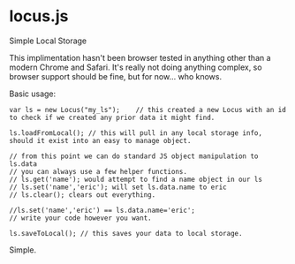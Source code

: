 locus.js
=======

Simple Local Storage 

This implimentation hasn't been browser tested in anything other than a modern Chrome and Safari. It's really not doing anything complex, so browser support should be fine, but for now... who knows.

Basic usage:
	
	var ls = new Locus("my_ls");	// this created a new Locus with an id to check if we created any prior data it might find.

	ls.loadFromLocal(); // this will pull in any local storage info, should it exist into an easy to manage object.

	// from this point we can do standard JS object manipulation to ls.data
	// you can always use a few helper functions.
	// ls.get('name'); would attempt to find a name object in our ls
	// ls.set('name','eric'); will set ls.data.name to eric
	// ls.clear(); clears out everything.

	//ls.set('name','eric') == ls.data.name='eric'; 
	// write your code however you want.

	ls.saveToLocal(); // this saves your data to local storage.

Simple.